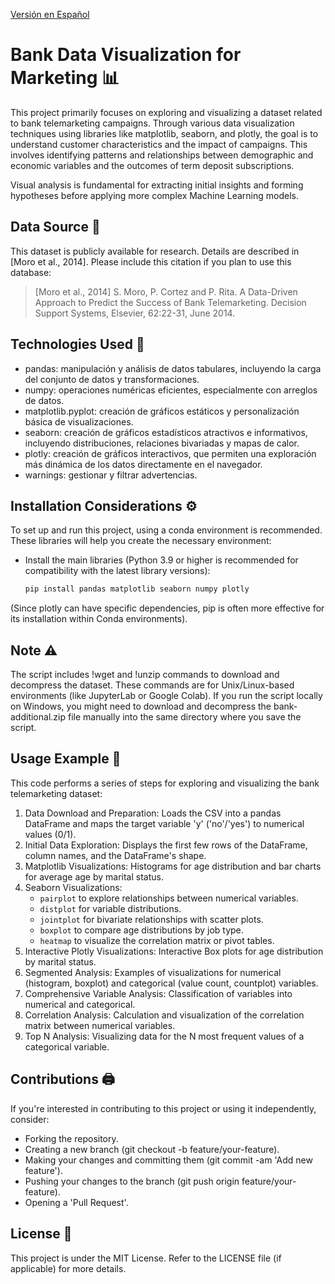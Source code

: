 [Versión en Español](README.md)

# Bank Data Visualization for Marketing 📊

This project primarily focuses on exploring and visualizing a dataset related to bank telemarketing campaigns. Through various data visualization techniques using libraries like matplotlib, seaborn, and plotly, the goal is to understand customer characteristics and the impact of campaigns. This involves identifying patterns and relationships between demographic and economic variables and the outcomes of term deposit subscriptions.

Visual analysis is fundamental for extracting initial insights and forming hypotheses before applying more complex Machine Learning models.

## Data Source 💾

This dataset is publicly available for research. Details are described in [Moro et al., 2014]. Please include this citation if you plan to use this database:

> [Moro et al., 2014] S. Moro, P. Cortez and P. Rita. A Data-Driven Approach to Predict the Success of Bank Telemarketing. Decision Support Systems, Elsevier, 62:22-31, June 2014.

## Technologies Used  🐍
-   pandas: manipulación y análisis de datos tabulares, incluyendo la carga del conjunto de datos y transformaciones.
-   numpy: operaciones numéricas eficientes, especialmente con arreglos de datos.
-   matplotlib.pyplot: creación de gráficos estáticos y personalización básica de visualizaciones.
-   seaborn: creación de gráficos estadísticos atractivos e informativos, incluyendo distribuciones, relaciones bivariadas y mapas de calor.
-   plotly: creación de gráficos interactivos, que permiten una exploración más dinámica de los datos directamente en el navegador.
-   warnings: gestionar y filtrar advertencias.

## Installation Considerations ⚙️

To set up and run this project, using a conda environment is recommended. These libraries will help you create the necessary environment:

-  Install the main libraries (Python 3.9 or higher is recommended for compatibility with the latest library versions): 
    ```bash
    pip install pandas matplotlib seaborn numpy plotly
    ```
(Since plotly can have specific dependencies, pip is often more effective for its installation within Conda environments).

## Note ⚠️
The script includes !wget and !unzip commands to download and decompress the dataset. These commands are for Unix/Linux-based environments (like JupyterLab or Google Colab). If you run the script locally on Windows, you might need to download and decompress the bank-additional.zip file manually into the same directory where you save the script.

## Usage Example 📎

This code performs a series of steps for exploring and visualizing the bank telemarketing dataset:

1.  Data Download and Preparation: Loads the CSV into a pandas DataFrame and maps the target variable 'y' ('no'/'yes') to numerical values (0/1).
2.  Initial Data Exploration: Displays the first few rows of the DataFrame, column names, and the DataFrame's shape.
3.  Matplotlib Visualizations: Histograms for age distribution and bar charts for average age by marital status.
4.  Seaborn Visualizations:
    * `pairplot` to explore relationships between numerical variables.
    * `distplot` for variable distributions.
    * `jointplot` for bivariate relationships with scatter plots.
    * `boxplot` to compare age distributions by job type.
    * `heatmap` to visualize the correlation matrix or pivot tables.
5.  Interactive Plotly Visualizations: Interactive Box plots for age distribution by marital status.
6.  Segmented Analysis: Examples of visualizations for numerical (histogram, boxplot) and categorical (value count, countplot) variables.
7.  Comprehensive Variable Analysis: Classification of variables into numerical and categorical.
8.  Correlation Analysis: Calculation and visualization of the correlation matrix between numerical variables.
9.  Top N Analysis: Visualizing data for the N most frequent values of a categorical variable.

## Contributions 🖨️

If you're interested in contributing to this project or using it independently, consider:
-   Forking the repository.
-   Creating a new branch (git checkout -b feature/your-feature).
-   Making your changes and committing them (git commit -am 'Add new feature').
-   Pushing your changes to the branch (git push origin feature/your-feature).
-   Opening a 'Pull Request'.

## License 📜

This project is under the MIT License. Refer to the LICENSE file (if applicable) for more details.
